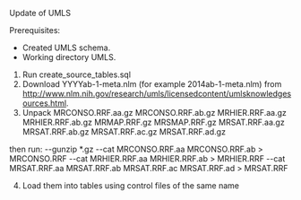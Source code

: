 Update of UMLS

Prerequisites:
- Created UMLS schema.
- Working directory UMLS.

1. Run create_source_tables.sql
2. Download YYYYab-1-meta.nlm (for example 2014ab-1-meta.nlm) from http://www.nlm.nih.gov/research/umls/licensedcontent/umlsknowledgesources.html.
3. Unpack 
MRCONSO.RRF.aa.gz 
MRCONSO.RRF.ab.gz 
MRHIER.RRF.aa.gz
MRHIER.RRF.ab.gz
MRMAP.RRF.gz
MRSMAP.RRF.gz
MRSAT.RRF.aa.gz
MRSAT.RRF.ab.gz
MRSAT.RRF.ac.gz
MRSAT.RRF.ad.gz

then run:
--gunzip *.gz
--cat MRCONSO.RRF.aa MRCONSO.RRF.ab > MRCONSO.RRF
--cat MRHIER.RRF.aa MRHIER.RRF.ab > MRHIER.RRF
--cat MRSAT.RRF.aa MRSAT.RRF.ab MRSAT.RRF.ac MRSAT.RRF.ad > MRSAT.RRF

4. Load them into tables using control files of the same name
